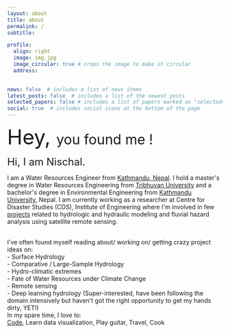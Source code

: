 ```yaml
---
layout: about
title: about
permalink: /
subtitle: 

profile:
  align: right
  image: img.jpg
  image_circular: true # crops the image to make it circular
  address: 
    

news: false  # includes a list of news items
latest_posts: false  # includes a list of the newest posts
selected_papers: false # includes a list of papers marked as "selected={true}"
social: true  # includes social icons at the bottom of the page
---
```


<span style="font-size: 48px;">Hey, </span> <span style="font-size: 32px; ">you found me !</span>

<span style="font-size: 24px;">Hi, I am Nischal. </span>

I am a Water Resources Engineer from <a href="https://www.youtube.com/watch?v=kYsm0l2Lht4">Kathmandu, Nepal</a>. I hold a master's degree in Water Resources Engineering from <a href="http://pcampus.edu.np">Tribhuvan University</a> and a bachelor's degree in Environmental Engineering from <a href="https://ku.edu.np">Kathmandu University</a>, Nepal. I am currently working as a researcher at Centre for Disaster Studies (CDS), Institute of Engineering where I'm involved in few <a href="/projects/">projects</a> related to hydrologic and hydraulic modeling and fluvial hazard analysis using satellite remote sensing. 

<br>
I've often found myself reading about/ working on/ getting crazy project ideas on: <br> - Surface Hydrology <br> - Comparative / Large-Sample Hydrology <br> - Hydro-climatic extremes <br> - Fate of Water Resources under Climate Change <br> - Remote sensing <br> - Deep learning hydrology (Super-interested, have been following the domain intensively but haven't got the right opportunity to get my hands dirty, YET!)


<br>
In my spare time, I love to: <br>
<a href="/codes/">Code</a>, Learn data visualization, Play guitar, Travel, Cook













